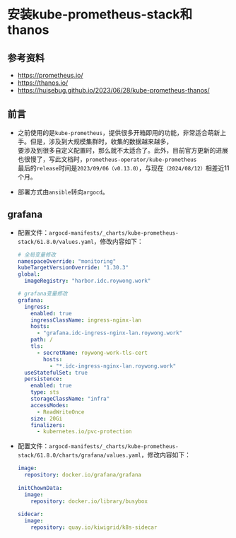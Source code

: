 # 安装kube-prometheus-stack和thanos


## 参考资料
- https://prometheus.io/
- https://thanos.io/
- https://huisebug.github.io/2023/06/28/kube-prometheus-thanos/


##  前言
- 之前使用的是`kube-prometheus`，提供很多开箱即用的功能，非常适合萌新上手。但是，涉及到大规模集群时，收集的数据越来越多，  
  要涉及到很多自定义配置时，那么就不太适合了。此外，目前官方更新的进展也很慢了，写此文档时，`prometheus-operator/kube-prometheus`  
  最后的`release`时间是`2023/09/06（v0.13.0）`，与现在`（2024/08/12）`相差近11个月。

- 部署方式由`ansible`转向`argocd`。


## grafana
- 配置文件：`argocd-manifests/_charts/kube-prometheus-stack/61.8.0/values.yaml`，修改内容如下：
  ```yaml
  # 全局变量修改
  namespaceOverride: "monitoring"
  kubeTargetVersionOverride: "1.30.3"
  global:
    imageRegistry: "harbor.idc.roywong.work"

  # grafana变量修改
  grafana:
    ingress:
      enabled: true
      ingressClassName: ingress-nginx-lan
      hosts:
        - "grafana.idc-ingress-nginx-lan.roywong.work"
      path: /
      tls:
        - secretName: roywong-work-tls-cert
          hosts:
            - "*.idc-ingress-nginx-lan.roywong.work"
    useStatefulSet: true
    persistence:
      enabled: true
      type: sts
      storageClassName: "infra"
      accessModes:
        - ReadWriteOnce
      size: 20Gi
      finalizers:
        - kubernetes.io/pvc-protection
  ```

- 配置文件：`argocd-manifests/_charts/kube-prometheus-stack/61.8.0/charts/grafana/values.yaml`，修改内容如下：
  ```yaml
  image:
    repository: docker.io/grafana/grafana
    
  initChownData:
    image:
      repository: docker.io/library/busybox
      
  sidecar:
    image:
      repository: quay.io/kiwigrid/k8s-sidecar
  ```